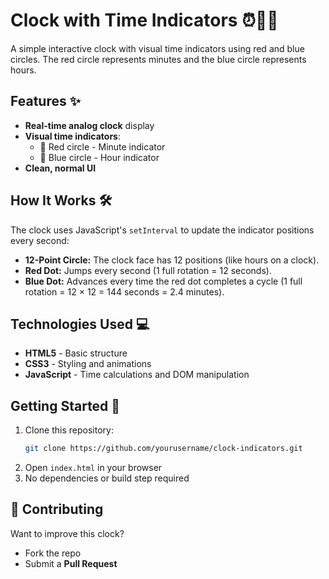 # Clock with Time Indicators ⏰🔴🔵

A simple interactive clock with visual time indicators using red and blue circles. The red circle represents minutes and the blue circle represents hours.

## Features ✨

- **Real-time analog clock** display
- **Visual time indicators**:
  - 🔴 Red circle - Minute indicator
  - 🔵 Blue circle - Hour indicator
- **Clean, normal UI**

## How It Works 🛠️

The clock uses JavaScript's `setInterval` to update the indicator positions every second:  

- **12-Point Circle:** The clock face has 12 positions (like hours on a clock).  
- **Red Dot:** Jumps every second (1 full rotation = 12 seconds).  
- **Blue Dot:** Advances every time the red dot completes a cycle (1 full rotation = 12 × 12 = 144 seconds = 2.4 minutes).  

## Technologies Used 💻

- **HTML5** - Basic structure
- **CSS3** - Styling and animations
- **JavaScript** - Time calculations and DOM manipulation

## Getting Started 🚀

1. Clone this repository:
   ```bash
   git clone https://github.com/yourusername/clock-indicators.git
   ```
2. Open `index.html` in your browser
3. No dependencies or build step required

## 🤝 Contributing  

Want to improve this clock?  
- Fork the repo  
- Submit a **Pull Request**  
